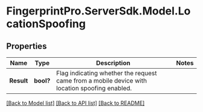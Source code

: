 # FingerprintPro.ServerSdk.Model.LocationSpoofing
## Properties

Name | Type | Description | Notes
------------ | ------------- | ------------- | -------------
**Result** | **bool?** | Flag indicating whether the request came from a mobile device with location spoofing enabled. | 

[[Back to Model list]](../README.md#documentation-for-models) [[Back to API list]](../README.md#documentation-for-api-endpoints) [[Back to README]](../README.md)

